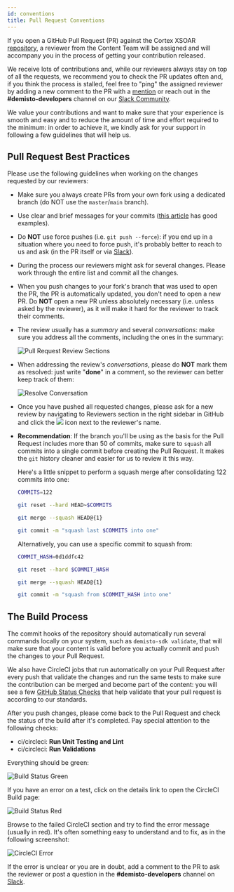```yaml
---
id: conventions
title: Pull Request Conventions
---
```


If you open a GitHub Pull Request (PR) against the Cortex XSOAR [repository](https://github.com/demisto/content), a reviewer from the Content Team will be assigned and will accompany you in the process of getting your contribution released.

We receive lots of contributions and, while our reviewers always stay on top of all the requests, we recommend you to check the PR updates often and, if you think the process is stalled, feel free to "ping" the assigned reviewer by adding a new comment to the PR with a [mention](https://github.blog/2011-03-23-mention-somebody-they-re-notified/) or reach out in the **#demisto-developers** channel on our [Slack Community](https://dfircommunity.slack.com).

We value your contributions and want to make sure that your experience is smooth and easy and to reduce the amount of time and effort required to the minimum: in order to achieve it, we kindly ask for your support in following a few guidelines that will help us.

## Pull Request Best Practices

Please use the following guidelines when working on the changes requested by our reviewers:

- Make sure you always create PRs from your own fork using a dedicated branch (do NOT use the `master`/`main` branch).

- Use clear and brief messages for your commits ([this article](https://chris.beams.io/posts/git-commit/) has good examples).

- Do **NOT** use force pushes (i.e. `git push --force`): if you end up in a situation where you need to force push, it's probably better to reach to us and ask (in the PR itself or via [Slack](https://dfircommunity.slack.com)).

- During the process our reviewers might ask for several changes. Please work through the entire list and commit all the changes.

-  When you push changes to your fork's branch that was used to open the PR, the PR is automatically updated, you don't need to open a new PR. Do **NOT** open a new PR unless absolutely necessary (i.e. unless asked by the reviewer), as it will make it hard for the reviewer to track their comments. 

- The review usually has a *summary* and several *conversations*: make sure you address all the comments, including the ones in the summary:

    ![Pull Request Review Sections](/doc_imgs/contributing/pull_request_review.png)

- When addressing the review's *conversations*, please do **NOT** mark them as resolved: just write "**done**" in a comment, so the reviewer can better keep track of them:

    ![Resolve Conversation](/doc_imgs/contributing/resolve_conversation.png)

- Once you have pushed all requested changes, please ask for a new review by navigating to Reviewers section in the right sidebar in GitHub and click the ![](/doc_imgs/contributing/docs-request-review-icon.png) icon next to the reviewer's name.


- **Recommendation**: If the branch you'll be using as the basis for the Pull Request includes more than 50 of commits, make sure to `squash` all commits into a single commit before creating the Pull Request. It makes the `git` history cleaner and easier for us to review it this way.

    Here's a little snippet to perform a squash merge after consolidating 122 commits into one:

    ```bash
    COMMITS=122
    
    git reset --hard HEAD~$COMMITS

    git merge --squash HEAD@{1}

    git commit -m "squash last $COMMITS into one"
    ```

    Alternatively, you can use a specific commit to squash from:

    ```bash
    COMMIT_HASH=0d1ddfc42
    
    git reset --hard $COMMIT_HASH

    git merge --squash HEAD@{1}

    git commit -m "squash from $COMMIT_HASH into one"
    ```

## The Build Process

The commit hooks of the repository should automatically run several commands locally on your system, such as `demisto-sdk validate`, that will make sure that your content is valid before you actually commit and push the changes to your Pull Request.

We also have CircleCI jobs that run automatically on your Pull Request after every push that validate the changes and run the same tests to make sure the contribution can be merged and become part of the content: you will see a few [GitHub Status Checks](https://help.github.com/en/github/collaborating-with-issues-and-pull-requests/about-status-checks) that help validate that your pull request is according to our standards.

After you push changes, please come back to the Pull Request and check the status of the build after it's completed. Pay special attention to the following checks:
- ci/circleci: **Run Unit Testing and Lint**
- ci/circleci: **Run Validations**

Everything should be green:

![Build Status Green](/doc_imgs/contributing/doc_status_green.png)

If you have an error on a test, click on the details link to open the CircleCI Build page:

![Build Status Red](/doc_imgs/contributing/doc_status_red.png)

Browse to the failed CircleCI section and try to find the error message (usually in red). It's often something easy to understand and to fix, as in the following screenshot:

![CircleCI Error](/doc_imgs/contributing/circleci_error.png)

If the error is unclear or you are in doubt, add a comment to the PR to ask the reviewer or post a question in the **#demisto-developers** channel on [Slack](https://dfircommunity.slack.com).
